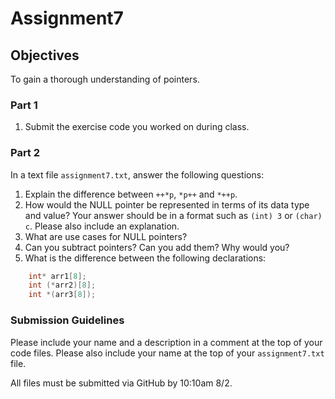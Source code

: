 # Assignment7
## Objectives

To gain a thorough understanding of pointers.

### Part 1

1. Submit the exercise code you worked on during class.  

### Part 2

In a text file `assignment7.txt`, answer the following questions:

1. Explain the difference between `++*p`, `*p++` and `*++p`. 
2. How would the NULL pointer be represented in terms of its data type and value? Your answer should be in a format such as ` (int) 3 ` or ` (char) c `. Please also include an explanation.
3. What are use cases for NULL pointers?
4. Can you subtract pointers? Can you add them? Why would you?
5. What is the difference between the following declarations:
``` C
    int* arr1[8];
    int (*arr2)[8];
    int *(arr3[8]);
```

### Submission Guidelines
Please include your name and a description in a comment at the top of your code files. Please also include your name at the top of your `assignment7.txt` file.

All files must be submitted via GitHub by 10:10am 8/2. 
